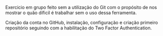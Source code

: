 Exercicio em grupo feito sem a utilização do Git com o propósito de nos mostrar o quão díficil é trabalhar sem o uso dessa ferramenta.

Criação da conta no GitHub, instalação, configuração e criação primeiro repositório seguindo com a habilitação do Two Factor Authentication.
